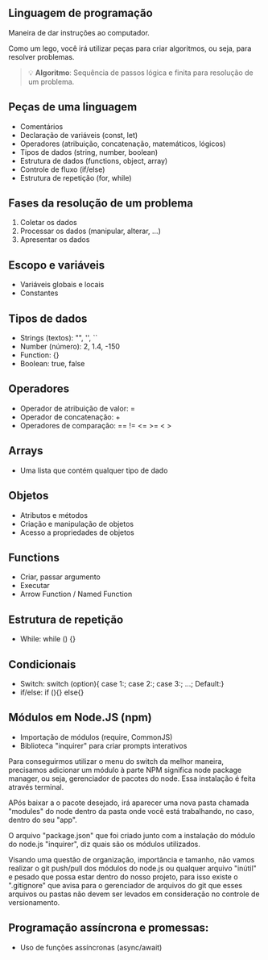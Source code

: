 ## Linguagem de programação

Maneira de dar instruções ao computador.

Como um lego, você irá utilizar peças para criar algoritmos, ou seja, para resolver problemas.

> 💡 **Algoritmo**: Sequência de passos lógica e finita para resolução de um problema.

## Peças de uma linguagem

- Comentários
- Declaração de variáveis (const, let)
- Operadores (atribuição, concatenação, matemáticos, lógicos)
- Tipos de dados (string, number, boolean)
- Estrutura de dados (functions, object, array)
- Controle de fluxo (if/else)
- Estrutura de repetição (for, while)

## Fases da resolução de um problema

1. Coletar os dados
2. Processar os dados (manipular, alterar, ...)
3. Apresentar os dados

## Escopo e variáveis

- Variáveis globais e locais
- Constantes

## Tipos de dados

- Strings (textos): "", '', ``
- Number (número): 2, 1.4, -150 
- Function: {}
- Boolean: true, false

## Operadores

- Operador de atribuição de valor: =
- Operador de concatenação: +
- Operadores de comparação: ==  !=  <=  >=  < >

## Arrays

- Uma lista que contém qualquer tipo de dado

## Objetos

- Atributos e métodos
- Criação e manipulação de objetos
- Acesso a propriedades de objetos

## Functions

- Criar, passar argumento
- Executar
- Arrow Function / Named Function

## Estrutura de repetição

- While: while () {}

## Condicionais

- Switch: switch (option){ case 1:; case 2:; case 3:; ...; Default:}
- if/else: if (){} else{}

## Módulos em Node.JS (npm)

- Importação de módulos (require, CommonJS)
-   Biblioteca "inquirer" para criar prompts interativos

Para conseguirmos utilizar o menu do switch da melhor maneira, precisamos adicionar um módulo à parte
NPM significa node package manager, ou seja, gerenciador de pacotes do node. Essa instalação é feita
através terminal.

APós baixar a o pacote desejado, irá aparecer uma nova pasta chamada "modules" do node dentro da pasta
onde você está trabalhando, no caso, dentro do seu "app".

O arquivo "package.json" que foi criado junto com a instalação do módulo do node.js "inquirer", diz
quais são os módulos utilizados.

Visando uma questão de organização, importância e tamanho, não vamos realizar o git push/pull dos módulos
do node.js ou qualquer arquivo "inútil" e pesado que possa estar dentro do nosso projeto, para isso
existe o ".gitignore" que avisa para o gerenciador de arquivos do git que esses arquivos ou pastas não
devem ser levados em consideração no controle de versionamento. 

## Programação assíncrona e promessas:

- Uso de funções assíncronas (async/await)